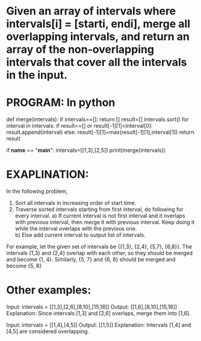 # Given an array of intervals where intervals[i] = [starti, endi], merge all overlapping intervals, and return an array of the non-overlapping intervals that cover all the intervals in the input.

# PROGRAM: In python
def merge(intervals):
        if intervals==[]:
            return []
        result=[]
        intervals.sort()
        for interval in intervals:
            if result==[] or result[-1][1]<interval[0]:
                result.append(interval)
            else:
                result[-1][1]=max(result[-1][1],interval[1])
        return result

if __name__ == "__main__":
    intervals=[[1,3],[2,5]]
    print(merge(intervals))

# EXAPLINATION:
In the following problem, 
1) Sort all intervals in increasing order of start time.
2) Traverse sorted intervals starting from first interval, 
   do following for every interval.
      a) If current interval is not first interval and it 
         overlaps with previous interval, then merge it with
         previous interval. Keep doing it while the interval
         overlaps with the previous one.         
      b) Else add current interval to output list of intervals.
      
      
 For example, let the given set of intervals be {{1,3}, {2,4}, {5,7}, {6,8}}. The intervals {1,3} and {2,4} overlap with each other, so they should be merged and become {1, 4}. Similarly, {5, 7} and {6, 8} should be merged and become {5, 8}
 
# Other examples:
Input: intervals = [[1,3],[2,6],[8,10],[15,18]]
Output: [[1,6],[8,10],[15,18]]
Explanation: Since intervals [1,3] and [2,6] overlaps, merge them into [1,6].

Input: intervals = [[1,4],[4,5]]
Output: [[1,5]]
Explanation: Intervals [1,4] and [4,5] are considered overlapping.
